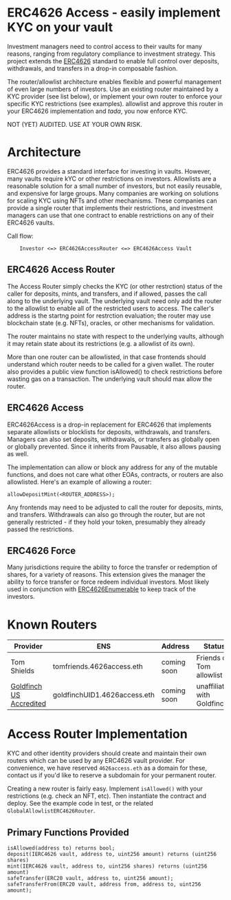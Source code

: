 # ERC4626 Access - easily implement KYC on your vault

Investment managers need to control access to their vaults for many reasons, ranging from regulatory compliance to investment strategy.
This project extends the [ERC4626](https://erc4626.info/) standard to enable full control over deposits, withdrawals, and transfers in a drop-in composable fashion.

The router/allowlist architecture enables flexible and powerful management of even large numbers of investors. 
Use an existing router maintained by a KYC provider (see list below), or implement your own router to enforce your specific KYC restrictions (see examples).
allowlist and approve this router in your ERC4626 implementation and *tada*, you now enforce KYC.

NOT (YET) AUDITED. USE AT YOUR OWN RISK.

# Architecture

ERC4626 provides a standard interface for investing in vaults. However, many vaults require kYC or other restrictions on investors. Allowlists are a reasonable solution for
a small number of investors, but not easily reusable, and expensive for large groups. Many companies are working on solutions for scaling KYC using NFTs and other mechanisms. These companies can provide a single router that implements their restrictions, and investment managers can use that one contract to enable restrictions on any of their ERC4626 vaults. 

Call flow:
```
    Investor <=> ERC4626AccessRouter <=> ERC4626Access Vault
```

## ERC4626 Access Router

The Access Router simply checks the KYC (or other restrction) status of the caller for deposits, mints, and transfers, and if allowed, passes the call along to the underlying vault. The underlying vault need only add the router to the allowlist to enable all of the restricted users to access. 
The caller's address is the startng point for restrction evaluation; the router may use blockchain state (e.g. NFTs), oracles, or other mechanisms for validation.

The router maintains no state with respect to the underlying vaults, although it may retain state about its restrictions (e.g. a allowlist of its own). 

More than one router can be allowlisted, in that case frontends should understand which router needs to be called for a given wallet. The router also provides a public view function isAllowed() to check restrictions before wasting gas on a transaction. The underlying vault should max allow the router.

## ERC4626 Access

ERC4626Access is a drop-in replacement for ERC4626 that implements separate allowlists or blocklists for deposits, withdrawals, and transfers. Managers can also set deposits, withdrawals, or transfers as globally open or globally prevented. Since it inherits from Pausable, it also allows pausing as well.

The implementation can allow or block any address for any of the mutable functions, and does not care what other EOAs, contracts, or routers are also allowlisted. Here's an example of allowing a router:

```solidity
allowDepositMint(<ROUTER_ADDRESS>);
```

Any frontends may need to be adjusted to call the router for deposits, mints, and transfers. Withdrawals can also go through the router, but are not generally restricted - if they hold your token, presumably they already passed the restrictions.

## ERC4626 Force

Many jurisdictions require the ability to force the transfer or redemption of shares, for a variety of reasons. This extension gives the manager the ability to force transfer or force redeem individual investors. Most likely used in conjunction with [ERC4626Enumerable](https://github.com/tomshields/ERC4626Suite/tree/main/contracts) to keep track of the investors. 

# Known Routers

| Provider | ENS | Address | Status |
|---|---|---|---|
| Tom Shields | tomfriends.4626access.eth | coming soon | Friends of Tom allowlist |
| [Goldfinch US Accredited](https://docs.goldfinch.finance/goldfinch/unique-identity-uid/for-developers) | goldfinchUID1.4626access.eth | coming soon | unaffiliated with Goldfinch

# Access Router Implementation

KYC and other identity providers should create and maintain their own routers which can be used by any ERC4626 vault provider. 
For convenience, we have reserved `4626access.eth` as a domain for these, contact us if you'd like to reserve a subdomain for your permanent router.

Creating a new router is fairly easy. Implement `isAllowed()` with your restrictions (e.g. check an NFT, etc). Then instantiate the contract and deploy. See the example code in test, or the related `GlobalAllowlistERC4626Router`.

## Primary Functions Provided

```solidity
isAllowed(address to) returns bool;
deposit(IERC4626 vault, address to, uint256 amount) returns (uint256 shares)
mint(IERC4626 vault, address to, uint256 shares) returns (uint256 amount)
safeTransfer(ERC20 vault, address to, uint256 amount);
safeTransferFrom(ERC20 vault, address from, address to, uint256 amount);
```
